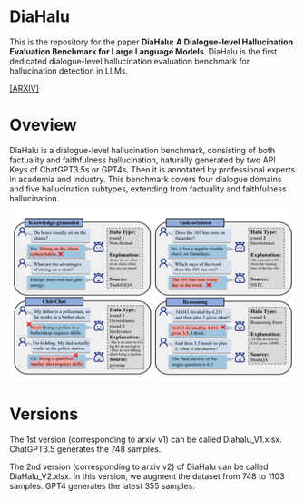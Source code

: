 # DiaHalu
This is the repository for the paper **DiaHalu: A Dialogue-level Hallucination Evaluation Benchmark for Large Language Models**.
DiaHalu is the first dedicated dialogue-level hallucination evaluation benchmark for hallucination detection in LLMs.

[[ARXIV]](https://arxiv.org/abs/2403.00896)

# Oveview
DiaHalu is a dialogue-level hallucination benchmark, consisting of both factuality and faithfulness hallucination, naturally generated by two API Keys of ChatGPT3.5s or GPT4s.
Then it is annotated by professional experts in academia and industry.
This benchmark covers four dialogue domains and five hallucination subtypes, extending from factuality and faithfulness hallucination.

![image](https://github.com/141forever/DiaHalu/blob/main/figures/overview.png)


# Versions
The 1st version (corresponding to arxiv v1) can be called Diahalu_V1.xlsx. ChatGPT3.5 generates the 748 samples.

The 2nd version (corresponding to arxiv v2) of DiaHalu can be called DiaHalu_V2.xlsx. In this version, we augment the dataset from 748 to 1103 samples. 
 GPT4 generates the latest 355 samples.

